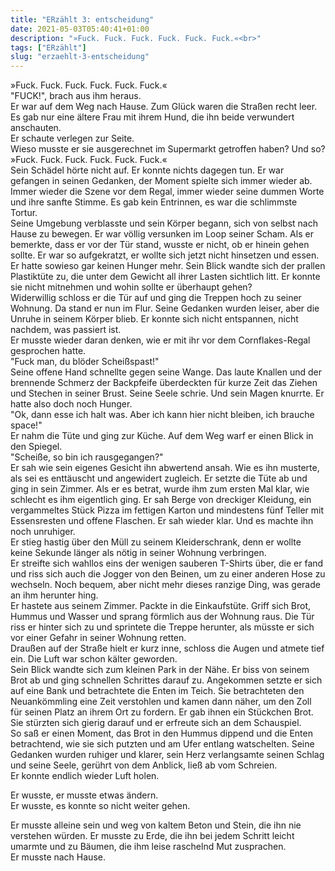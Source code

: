 ```yaml
---
title: "ERzählt 3: entscheidung"
date: 2021-05-03T05:40:41+01:00
description: "»Fuck. Fuck. Fuck. Fuck. Fuck. Fuck.«<br>"
tags: ["ERzählt"]
slug: "erzaehlt-3-entscheidung"
---
```


»Fuck. Fuck. Fuck. Fuck. Fuck. Fuck.«\
"FUCK!", brach aus ihm heraus. \
Er war auf dem Weg nach Hause. Zum Glück waren die Straßen recht leer. Es gab nur eine ältere Frau mit ihrem Hund, die ihn beide verwundert anschauten.\
Er schaute verlegen zur Seite.\
Wieso musste er sie ausgerechnet im Supermarkt getroffen haben? Und so?\
»Fuck. Fuck. Fuck. Fuck. Fuck. Fuck.«\
Sein Schädel hörte nicht auf. Er konnte nichts dagegen tun. Er war gefangen in seinen Gedanken, der Moment spielte sich immer wieder ab. Immer wieder die Szene vor dem Regal, immer wieder seine dummen Worte und ihre sanfte Stimme. Es gab kein Entrinnen, es war die schlimmste Tortur.\
Seine Umgebung verblasste und sein Körper begann, sich von selbst nach Hause zu bewegen. Er war völlig versunken im Loop seiner Scham. Als er bemerkte, dass er vor der Tür stand, wusste er nicht, ob er hinein gehen sollte. Er war so aufgekratzt, er wollte sich jetzt nicht hinsetzen und essen. Er hatte sowieso gar keinen Hunger mehr. Sein Blick wandte sich der prallen Plastiktüte zu, die unter dem Gewicht all ihrer Lasten sichtlich litt. Er konnte sie nicht mitnehmen und wohin sollte er überhaupt gehen?\
Widerwillig schloss er die Tür auf und ging die Treppen hoch zu seiner Wohnung. Da stand er nun im Flur. Seine Gedanken wurden leiser, aber die Unruhe in seinem Körper blieb. Er konnte sich nicht entspannen, nicht nachdem, was passiert ist.\
Er musste wieder daran denken, wie er mit ihr vor dem Cornflakes-Regal gesprochen hatte.\
"Fuck man, du blöder Scheißspast!"\
Seine offene Hand schnellte gegen seine Wange. Das laute Knallen und der brennende Schmerz der Backpfeife überdeckten für kurze Zeit das Ziehen und Stechen in seiner Brust. Seine Seele schrie. Und sein Magen knurrte. Er hatte also doch noch Hunger.\
"Ok, dann esse ich halt was. Aber ich kann hier nicht bleiben, ich brauche space!"\
Er nahm die Tüte und ging zur Küche. Auf dem Weg warf er einen Blick in den Spiegel.\
"Scheiße, so bin ich rausgegangen?"\
Er sah wie sein eigenes Gesicht ihn abwertend ansah. Wie es ihn musterte, als sei es enttäuscht und angewidert zugleich. Er setzte die Tüte ab und ging in sein Zimmer. Als er es betrat, wurde ihm zum ersten Mal klar, wie schlecht es ihm eigentlich ging. Er sah Berge von dreckiger Kleidung, ein vergammeltes Stück Pizza im fettigen Karton und mindestens fünf Teller mit Essensresten und offene Flaschen. Er sah wieder klar. Und es machte ihn noch unruhiger.\
Er stieg hastig über den Müll zu seinem Kleiderschrank, denn er wollte keine Sekunde länger als nötig in seiner Wohnung verbringen.\
Er streifte sich wahllos eins der wenigen sauberen T-Shirts über, die er fand und riss sich auch die Jogger von den Beinen, um zu einer anderen Hose zu wechseln. Noch bequem, aber nicht mehr dieses ranzige Ding, was gerade an ihm herunter hing.\
Er hastete aus seinem Zimmer. Packte in die Einkaufstüte. Griff sich Brot, Hummus und Wasser und sprang förmlich aus der Wohnung raus. Die Tür riss er hinter sich zu und sprintete die Treppe herunter, als müsste er sich vor einer Gefahr in seiner Wohnung retten.\
Draußen auf der Straße hielt er kurz inne, schloss die Augen und atmete tief ein. Die Luft war schon kälter geworden.\
Sein Blick wandte sich zum kleinen Park in der Nähe. Er biss von seinem Brot ab und ging schnellen Schrittes darauf zu. Angekommen setzte er sich auf eine Bank und betrachtete die Enten im Teich. Sie betrachteten den Neuankömmling eine Zeit verstohlen und kamen dann näher, um den Zoll für seinen Platz an ihrem Ort zu fordern. Er gab ihnen ein Stückchen Brot. Sie stürzten sich gierig darauf und er erfreute sich an dem Schauspiel.\
So saß er einen Moment, das Brot in den Hummus dippend und die Enten betrachtend, wie sie sich putzten und am Ufer entlang watschelten. Seine Gedanken wurden ruhiger und klarer, sein Herz verlangsamte seinen Schlag und seine Seele, gerührt von dem Anblick, ließ ab vom Schreien.\
Er konnte endlich wieder Luft holen.

Er wusste, er musste etwas ändern.\
Er wusste, es konnte so nicht weiter gehen.

Er musste alleine sein und weg von kaltem Beton und Stein, die ihn nie verstehen würden. Er musste zu Erde, die ihn bei jedem Schritt leicht umarmte und zu Bäumen, die ihm leise raschelnd Mut zusprachen.\
Er musste nach Hause.
